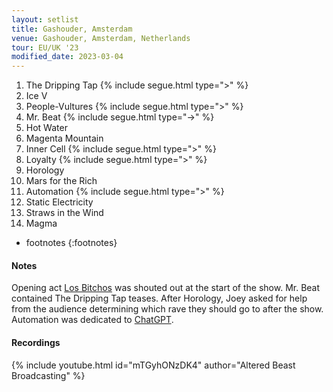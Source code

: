 ```yaml
---
layout: setlist
title: Gashouder, Amsterdam
venue: Gashouder, Amsterdam, Netherlands
tour: EU/UK '23
modified_date: 2023-03-04
---
```


1. The Dripping Tap
   {% include segue.html type=">" %}
2. Ice V
3. People-Vultures
   {% include segue.html type=">" %}
4. Mr. Beat
   {% include segue.html type="->" %}
5. Hot Water
6. Magenta Mountain
7. Inner Cell
   {% include segue.html type=">" %}
8. Loyalty
   {% include segue.html type=">" %}
9. Horology
10. Mars for the Rich
11. Automation
   {% include segue.html type=">" %}
12. Static Electricity
13. Straws in the Wind
14. Magma



<!--snippet-->

* footnotes
{:footnotes}


#### Notes
Opening act [Los Bitchos](https://en.wikipedia.org/wiki/Los_Bitchos) was shouted out at the start of the show. Mr. Beat contained The Dripping Tap teases. After Horology, Joey asked for help from the audience determining which rave they should go to after the show. Automation was dedicated to [ChatGPT](https://en.wikipedia.org/wiki/ChatGPT).

#### Recordings

{% include youtube.html id="mTGyhONzDK4" author="Altered Beast Broadcasting" %}

